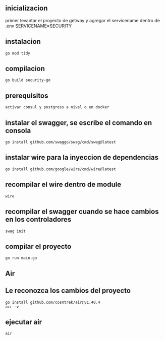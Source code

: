 ## inicializacion 

primer levantar el proyecto de getway y agregar
el servicename dentro de .env SERVICENAME=SECURITY

## instalacion 

```
go mod tidy
```

## compilacion

```
go build security-go
```

## prerequisitos
```
activar consul y postgress a nivel o en docker
```

## instalar el swagger, se escribe el comando en consola
```
go install github.com/swaggo/swag/cmd/swag@latest
```

## instalar wire para la inyeccion de dependencias

```
go install github.com/google/wire/cmd/wire@latest
```
## recompilar el wire dentro de module

```
wire
```


## recompilar el swagger cuando se hace cambios en los controladores
```
swag init
```

## compilar el proyecto
```
go run main.go
```
## Air
## Le reconozca los cambios del proyecto
```
go install github.com/cosmtrek/air@v1.40.4
air -v
```
## ejecutar air
```
air
```

